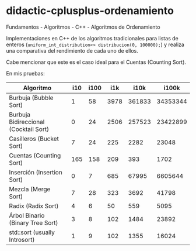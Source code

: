 # didactic-cplusplus-ordenamiento
Fundamentos - Algoritmos - C++ - Algoritmos de Ordenamiento

Implementaciones en C++ de los algoritmos tradicionales para listas de enteros (`uniform_int_distribution<> distribucion(0, 100000);`) y realiza una comparativa del rendimiento de cada uno de ellos.

Cabe mencionar que este es el caso ideal para el Cuentas (Counting Sort).

En mis pruebas:

| Algoritmo                                 | i10 | i100 | i1k  | i10k  | i100k    |
|-------------------------------------------|-----|------|------|-------|----------|
| Burbuja (Bubble Sort)                     | 1   | 58   | 3978 | 361833 | 34353344 |
| Burbuja Bidireccional (Cocktail Sort)     | 0   | 24   | 2506 | 257523 | 23422899 |
| Casilleros (Bucket Sort)                  | 7   | 24   | 225  | 2282   | 23048    |
| Cuentas (Counting Sort)                   | 165 | 158  | 209  | 393    | 1702     |
| Inserción (Insertion Sort)                | 0   | 7    | 685  | 67995  | 6605644  |
| Mezcla (Merge Sort)                       | 7   | 28   | 323  | 3692   | 41798    |
| Radix (Radix Sort)                        | 4   | 6    | 50   | 559    | 5095     |
| Árbol Binario (Binary Tree Sort)          | 3   | 8    | 102  | 1484   | 23892    |
| std::sort (usually Introsort)             | 1   | 9    | 102  | 1355   | 16024    |
